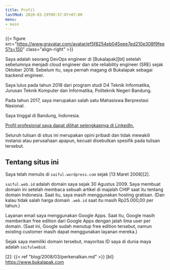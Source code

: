 ```yaml
---
title: Profil
lastMod: 2020-03-29T09:57:07+07:00
menu:
- main
---
```

{{< figure src="https://www.gravatar.com/avatar/ef5f8254eb045eee7ed210e308f9fee5?s=150" class="align-right" >}}

Saya adalah seorang DevOps engineer di [Bukalapak][bl] setelah sebelumnya menjadi cloud engineer dan site reliability engineer (SRE) sejak Oktober 2018. Sebelum itu, saya pernah magang di Bukalapak sebagai backend engineer.

Saya lulus pada tahun 2018 dari program studi D4 Teknik Informatika, Jurusan Teknik Komputer dan Informatika, Politeknik Negeri Bandung.

Pada tahun 2017, saya merupakan salah satu Mahasiswa Berprestasi Nasional.

Saya tinggal di Bandung, Indonesia.

[Profil profesional saya dapat dilihat selengkapnya di LinkedIn.][1]

Seluruh tulisan di situs ini merupakan opini pribadi dan tidak mewakili instansi atau perusahaan apapun, kecuali disebutkan spesifik pada tulisan tersebut.

## Tentang situs ini

Saya telah menulis di `saiful.wordpress.com` sejak [13 Maret 2008][2].

`saiful.web.id` adalah domain saya sejak 30 Agustus 2009. Saya membuat domain ini setelah membaca sebuah artikel di majalah CHIP saat itu tentang domain Indonesia. Saat itu, saya masih menggunakan hosting gratisan. (Dan kalau tidak salah harga domain `.web.id` saat itu masih Rp25.000,00 per tahun.)

Layanan email saya menggunakan Google Apps. Saat itu, Google masih memberikan free edition dari Google Apps dengan jatah lima user per domain. (Saat ini, Google sudah menutup free edition tersebut, namun existing customer masih dapat menggunakan layanan mereka.)

Sejak saya memiliki domain tersebut, mayoritas ID saya di dunia maya adalah `saifulwebid`.

[1]: https://www.linkedin.com/in/saifulwebid/
[2]: {{< ref "blog/2008/03/perkenalkan.md" >}}
[bl]: https://www.bukalapak.com
